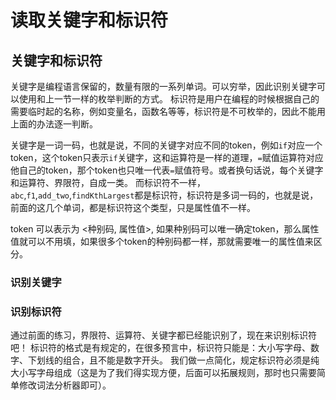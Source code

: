 # 读取关键字和标识符

## 关键字和标识符

关键字是编程语言保留的，数量有限的一系列单词。可以穷举，因此识别关键字可以使用和上一节一样的枚举判断的方式。
标识符是用户在编程的时候根据自己的需要临时起的名称，例如变量名，函数名等等，标识符是不可枚举的，因此不能用上面的办法逐一判断。

关键字是一词一码，也就是说，不同的关键字对应不同的token，例如`if`对应一个token，这个token只表示`if`关键字，这和运算符是一样的道理，`=`赋值运算符对应他自己的token，那个token也只唯一代表`=`赋值符号。或者换句话说，每个关键字和运算符、界限符，自成一类。
而标识符不一样，`abc`,`f1`,`add_two`,`findKthLargest`都是标识符，标识符是多词一码的，也就是说，前面的这几个单词，都是标识符这个类型，只是属性值不一样。

token 可以表示为 <种别码, 属性值>, 如果种别码可以唯一确定token，那么属性值就可以不用填，如果很多个token的种别码都一样，那就需要唯一的属性值来区分。

### 识别关键字

### 识别标识符

通过前面的练习，界限符、运算符、关键字都已经能识别了，现在来识别标识符吧！
标识符的格式是有规定的，在很多预言中，标识符只能是：大小写字母、数字、下划线的组合，且不能是数字开头。
我们做一点简化，规定标识符必须是纯大小写字母组成（这是为了我们得实现方便，后面可以拓展规则，那时也只需要简单修改词法分析器即可）。